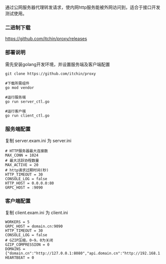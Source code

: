 通过公网服务器代理转发请求，使内网http服务能被外网访问到，适合于接口开发测试使用。


### 二进制下载

https://github.com/itchin/proxy/releases


### 部署说明

需先安装golang开发环境，并设置服务端及客户端配置

```
git clone https://github.com/itchin/proxy

#下载所需组件
go mod vendor

#运行服务端
go run server_ctl.go

#运行客户端
go run client_ctl.go
```

### 服务端配置

复制 server.exam.ini 为 server.ini

```
# HTTP服务器最大连接数
MAX_CONN = 1024
# 最大活跃协程数量
MAX_ACTIVE = 20
# http请求过期时间(秒)
HTTP_TIMEOUT = 30
CONSOLE_LOG = false
HTTP_HOST = 0.0.0.0:80
GRPC_HOST = :9090
```

### 客户端配置

复制 client.exam.ini 为 client.ini

```
WORKERS = 5
GRPC_HOST = domain.cn:9090
HTTP_TIMEOUT = 30
CONSOLE_LOG = false
# GZIP压缩，0~9，0为关闭
GZIP_COMPRESSION = 0
DOMAINS = {"domain.cn":"http://127.0.0.1:8080","api.domain.cn":"http://192.168.1.100"}
HEARTBEAT = 0
```
